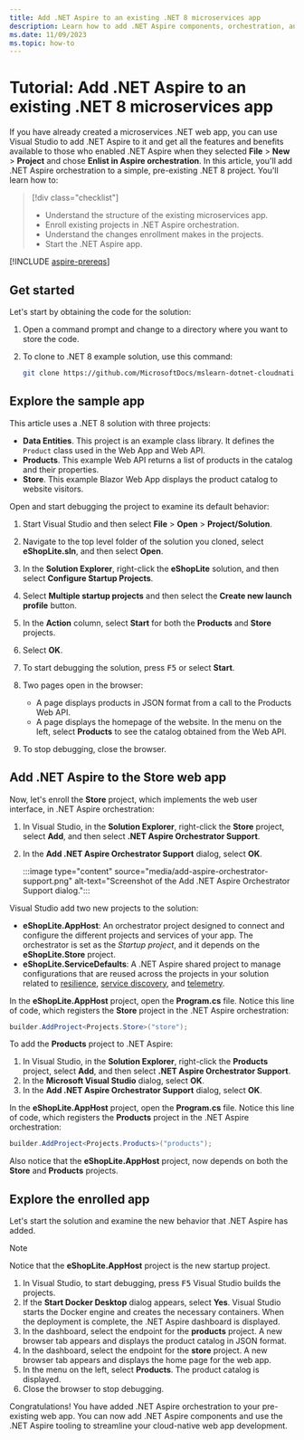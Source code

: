 ```yaml
---
title: Add .NET Aspire to an existing .NET 8 microservices app
description: Learn how to add .NET Aspire components, orchestration, and tooling to a microservices app that already exists.
ms.date: 11/09/2023
ms.topic: how-to
---
```


# Tutorial: Add .NET Aspire to an existing .NET 8 microservices app

If you have already created a microservices .NET web app, you can use Visual Studio to add .NET Aspire to it and get all the features and benefits available to those who enabled .NET Aspire when they selected **File** > **New** > **Project** and chose **Enlist in Aspire orchestration**. In this article, you'll add .NET Aspire orchestration to a simple, pre-existing .NET 8 project. You'll learn how to:

> [!div class="checklist"]
>
> * Understand the structure of the existing microservices app.
> * Enroll existing projects in .NET Aspire orchestration.
> * Understand the changes enrollment makes in the projects.
> * Start the .NET Aspire app.

[!INCLUDE [aspire-prereqs](../includes/aspire-prereqs.md)]

## Get started

Let's start by obtaining the code for the solution:

1. Open a command prompt and change to a directory where you want to store the code.
1. To clone to .NET 8 example solution, use this command:

    ```bash
    git clone https://github.com/MicrosoftDocs/mslearn-dotnet-cloudnative-devops.git eShopLite
    ```

## Explore the sample app

This article uses a .NET 8 solution with three projects:

- **Data Entities**. This project is an example class library. It defines the `Product` class used in the Web App and Web API.
- **Products**. This example Web API returns a list of products in the catalog and their properties.
- **Store**. This example Blazor Web App displays the product catalog to website visitors.

Open and start debugging the project to examine its default behavior:

1. Start Visual Studio and then select **File** > **Open** > **Project/Solution**.
1. Navigate to the top level folder of the solution you cloned, select **eShopLite.sln**, and then select **Open**.
1. In the **Solution Explorer**, right-click the **eShopLite** solution, and then select **Configure Startup Projects**.
1. Select **Multiple startup projects** and then select the **Create new launch profile** button.
1. In the **Action** column, select **Start** for both the **Products** and **Store** projects.
1. Select **OK**.
1. To start debugging the solution, press <kbd>F5</kbd> or select **Start**.
1. Two pages open in the browser:

    - A page displays products in JSON format from a call to the Products Web API.
    - A page displays the homepage of the website. In the menu on the left, select **Products** to see the catalog obtained from the Web API.

1. To stop debugging, close the browser.

## Add .NET Aspire to the Store web app

Now, let's enroll the **Store** project, which implements the web user interface, in .NET Aspire orchestration:

1. In Visual Studio, in the **Solution Explorer**, right-click the **Store** project, select **Add**, and then select **.NET Aspire Orchestrator Support**.
1. In the **Add .NET Aspire Orchestrator Support** dialog, select **OK**.

    :::image type="content" source="media/add-aspire-orchestrator-support.png" alt-text="Screenshot of the Add .NET Aspire Orchestrator Support dialog.":::

Visual Studio add two new projects to the solution:

- **eShopLite.AppHost**: An orchestrator project designed to connect and configure the different projects and services of your app. The orchestrator is set as the _Startup project_, and it depends on the **eShopLite.Store** project.
- **eShopLite.ServiceDefaults**: A .NET Aspire shared project to manage configurations that are reused across the projects in your solution related to [resilience](/dotnet/core/resilience/http-resilience), [service discovery](../service-discovery/overview.md), and [telemetry](../telemetry.md).

In the **eShopLite.AppHost** project, open the **Program.cs** file. Notice this line of code, which registers the **Store** project in the .NET Aspire orchestration:

```csharp
builder.AddProject<Projects.Store>("store");
```

To add the **Products** project to .NET Aspire:

1. In Visual Studio, in the **Solution Explorer**, right-click the **Products** project, select **Add**, and then select **.NET Aspire Orchestrator Support**.
1. In the **Microsoft Visual Studio** dialog, select **OK**. 
1. In the **Add .NET Aspire Orchestrator Support** dialog, select **OK**.

In the **eShopLite.AppHost** project, open the **Program.cs** file. Notice this line of code, which registers the **Products** project in the .NET Aspire orchestration:

```csharp
builder.AddProject<Projects.Products>("products");
```

Also notice that the **eShopLite.AppHost** project, now depends on both the **Store** and **Products** projects.

## Explore the enrolled app

Let's start the solution and examine the new behavior that .NET Aspire has added.

> [!NOTE]
> Notice that the **eShopLite.AppHost** project is the new startup project.

1. In Visual Studio, to start debugging, press <kbd>F5</kbd> Visual Studio builds the projects.
1. If the **Start Docker Desktop** dialog appears, select **Yes**. Visual Studio starts the Docker engine and creates the necessary containers. When the deployment is complete, the .NET Aspire dashboard is displayed.
1. In the dashboard, select the endpoint for the **products** project. A new browser tab appears and displays the product catalog in JSON format. 
1. In the dashboard, select the endpoint for the **store** project. A new browser tab appears and displays the home page for the web app.
1. In the menu on the left, select **Products**. The product catalog is displayed. 
1. Close the browser to stop debugging.

Congratulations! You have added .NET Aspire orchestration to your pre-existing web app. You can now add .NET Aspire components and use the .NET Aspire tooling to streamline your cloud-native web app development.
